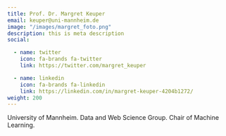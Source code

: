 ```yaml
---
title: Prof. Dr. Margret Keuper
email: keuper@uni-mannheim.de
image: "/images/margret_foto.png"
description: this is meta description
social:

  - name: twitter
    icon: fa-brands fa-twitter
    link: https://twitter.com/margret_keuper

  - name: linkedin
    icon: fa-brands fa-linkedin
    link: https://linkedin.com/in/margret-keuper-4204b1272/
weight: 200
---
```


University of Mannheim. 
Data and Web Science Group.
Chair of Machine Learning.